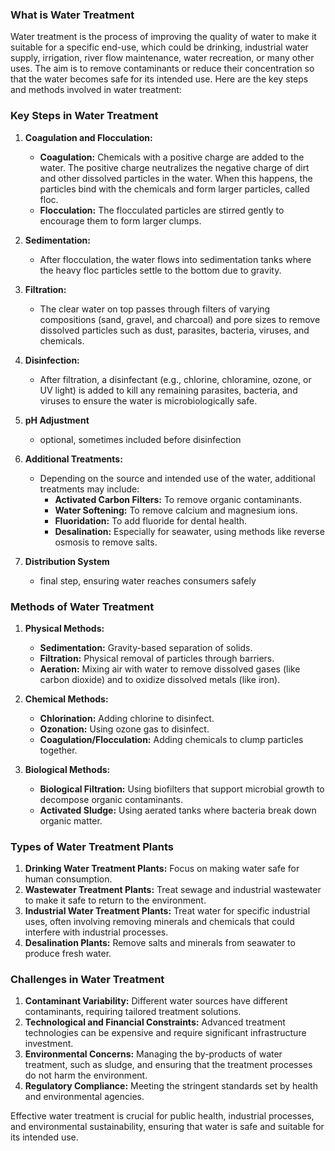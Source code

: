 ### What is Water Treatment
Water treatment is the process of improving the quality of water to make it suitable for a specific end-use, which could be drinking, industrial water supply, irrigation, river flow maintenance, water recreation, or many other uses. The aim is to remove contaminants or reduce their concentration so that the water becomes safe for its intended use. Here are the key steps and methods involved in water treatment:

### Key Steps in Water Treatment

1. **Coagulation and Flocculation:**
   - **Coagulation:** Chemicals with a positive charge are added to the water. The positive charge neutralizes the negative charge of dirt and other dissolved particles in the water. When this happens, the particles bind with the chemicals and form larger particles, called floc.
   - **Flocculation:** The flocculated particles are stirred gently to encourage them to form larger clumps.

2. **Sedimentation:**
   - After flocculation, the water flows into sedimentation tanks where the heavy floc particles settle to the bottom due to gravity.

3. **Filtration:**
   - The clear water on top passes through filters of varying compositions (sand, gravel, and charcoal) and pore sizes to remove dissolved particles such as dust, parasites, bacteria, viruses, and chemicals.

4. **Disinfection:**
   - After filtration, a disinfectant (e.g., chlorine, chloramine, ozone, or UV light) is added to kill any remaining parasites, bacteria, and viruses to ensure the water is microbiologically safe.

5. **pH Adjustment**
   - optional, sometimes included before disinfection

6. **Additional Treatments:**
   - Depending on the source and intended use of the water, additional treatments may include:
     - **Activated Carbon Filters:** To remove organic contaminants.
     - **Water Softening:** To remove calcium and magnesium ions.
     - **Fluoridation:** To add fluoride for dental health.
     - **Desalination:** Especially for seawater, using methods like reverse osmosis to remove salts.

7. **Distribution System**
   - final step, ensuring water reaches consumers safely

### Methods of Water Treatment

1. **Physical Methods:**
   - **Sedimentation:** Gravity-based separation of solids.
   - **Filtration:** Physical removal of particles through barriers.
   - **Aeration:** Mixing air with water to remove dissolved gases (like carbon dioxide) and to oxidize dissolved metals (like iron).

2. **Chemical Methods:**
   - **Chlorination:** Adding chlorine to disinfect.
   - **Ozonation:** Using ozone gas to disinfect.
   - **Coagulation/Flocculation:** Adding chemicals to clump particles together.

3. **Biological Methods:**
   - **Biological Filtration:** Using biofilters that support microbial growth to decompose organic contaminants.
   - **Activated Sludge:** Using aerated tanks where bacteria break down organic matter.

### Types of Water Treatment Plants

1. **Drinking Water Treatment Plants:** Focus on making water safe for human consumption.
2. **Wastewater Treatment Plants:** Treat sewage and industrial wastewater to make it safe to return to the environment.
3. **Industrial Water Treatment Plants:** Treat water for specific industrial uses, often involving removing minerals and chemicals that could interfere with industrial processes.
4. **Desalination Plants:** Remove salts and minerals from seawater to produce fresh water.

### Challenges in Water Treatment

1. **Contaminant Variability:** Different water sources have different contaminants, requiring tailored treatment solutions.
2. **Technological and Financial Constraints:** Advanced treatment technologies can be expensive and require significant infrastructure investment.
3. **Environmental Concerns:** Managing the by-products of water treatment, such as sludge, and ensuring that the treatment processes do not harm the environment.
4. **Regulatory Compliance:** Meeting the stringent standards set by health and environmental agencies.

Effective water treatment is crucial for public health, industrial processes, and environmental sustainability, ensuring that water is safe and suitable for its intended use.
